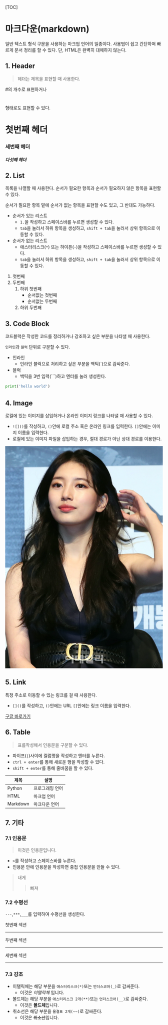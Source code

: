 [TOC]

# 마크다운(markdown)

일반 텍스트 형식 구문을 사용하는 마크업 언어의 일종이다. 사용법이 쉽고 간단하며 빠르게 문서 정리를 할 수 있다. 단, HTML은 완벽히 대체하지 않는다.

## 1. Header

> 헤더는 제목을 표현할 때 사용한다.

#의 개수로 표현하거나 <h1></h1> 형태로도 표현할 수 있다.

# 첫번째 헤더

### 세번째 헤더

##### 다섯째 헤더



## 2. List

목록을 나열할 때 사용한다. 순서가 필요한 항목과 순서가 필요하지 않은 항목을 표현할 수 있다.

순서가 필요한 항목 밑에 순서가 없는 항목을 표현할 수도 있고, 그 반대도 가능하다.

* 순서가 있는 리스트
  * `1.`을 작성하고 스페이스바를 누르면 생성할 수 있다.
  * `tab`을 눌러서 하위 항목을 생성하고, `shift + tab`을 눌러서 상위 항목으로 이동할 수 있다.
* 순서가 없는 리스트
  * 애스터리스크(`*`) 또는 하이픈(`-`)을 작성하고 스페이스바를 누르면 생성할 수 있다.
  * `tab`을 눌러서 하위 항목을 생성하고, `shift + tab`을 눌러서 상위 항목으로 이동할 수 있다.

1. 첫번째
2. 두번째
   1. 하위 첫번째
      * 순서없는 첫번째
      * 순서없는 두번째
   2. 하위 두번째



## 3. Code Block

코드블럭은 작성한 코드를 정리하거나 강조하고 싶은 부분을 나타낼 때 사용한다.

`인라인`과 `블럭` 단위로 구분할 수 있다.

* 인라인
  * 인라인 블럭으로 처리하고 싶은 부분을 백틱(`)으로 감싸준다.
* 블럭
  * 백틱을 3번 입력(```)하고 엔터를 눌러 생성한다.

```python
print('hello world')
```

###### 

## 4. Image

로컬에 있는 이미지를 삽입하거나 온라인 이미지 링크를 나타낼 때 사용할 수 있다.

* `![]()`를 작성하고, `()`안에 로컬 주소 혹은 온라인 링크를 입력한다. `[]`안에는 이미지 이름을 입력한다.
* 로컬에 있는 이미지 파일을 삽입하는 경우, 절대 경로가 아닌 상대 경로를 이용한다.

![수지갓](마크다운(markdown).assets/수지.jpg)



## 5. Link

특정 주소로 이동할 수 있는 링크를 걸 때 사용한다.

* `[]()`를 작성하고, `()`안에는 URL `[]`안에는 링크 이름을 입력한다.

[구글 바로가기](WWW.GOOGLE.COM)



## 6. Table

> 표를작성해서 인용문을 구분할 수 있다.

* 파이프(`|`)사이에 컬럼명을 작성하고 엔터를 누른다.
* `ctrl + enter`를 통해 새로운 행을 작성할 수 있다.
* `shift + enter`를 통해 줄바꿈을 할 수 있다.

| 제목     | 설명            |
| -------- | --------------- |
| Python   | 프로그래밍 언어 |
| HTML     | 마크업 언어     |
| Markdown | 마크다운 언어   |



## 7. 기타

### 7.1 인용문

> 이것은 인용문입니다.

* `>`를 작성하고 스페이스바를 누른다.
* 인용문 안에 인용문을 작성하면 중첩 인용문을 만들 수 있다.

> 내게
>
> > 빠져



### 7.2 수평선

`---`,`***`,`___`를 입력하여 수평선을 생성한다.

첫번째 섹션

---

두번째 섹션

---

세번째 섹션

---



### 7.3 강조

* 이탤릭체는 해당 부분을 `애스터리스크(*)`또는 `언더스코어(_)`로 감싸준다.
  * 이것은 *이탤릭체* 입니다.
* 볼드체는 해당 부분을 `애스터리스크 2개(**)`또는 `언더스코어(__)`로 감싸준다.
  * 이것은 **볼드체**입니다.
* 취소선은 해당 부분을 `물결표 2개(~~)`로 감싸준다.
  * 이것은 ~~취소선~~입니다.



